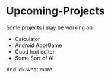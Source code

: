 # Upcoming-Projects
Some projects i may be working on

- Calculator
- Android App/Game
- Good text editor
- Some Sort of AI

And idk what more
